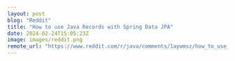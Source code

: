 ```yaml
---
layout: post
blog: "Reddit"
title: "How to use Java Records with Spring Data JPA"
date: 2024-02-24T15:05:23Z
image: images/reddit.png
remote_url: "https://www.reddit.com/r/java/comments/1aywmsz/how_to_use_java_records_with_spring_data_jpa/"
---
```

